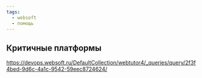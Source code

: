 ```yaml
---
tags:
  - websoft
  - помощь
---
```

## Критичные платформы

https://devops.websoft.ru/DefaultCollection/webtutor4/_queries/query/2f3f4bed-9d6c-4a1c-9542-59eec8724624/